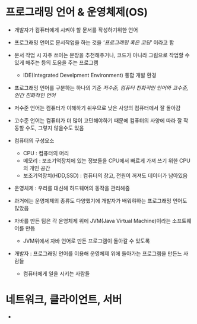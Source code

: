 # 프로그래밍 언어 & 운영체제(OS)
 - 개발자가 컴퓨터에게 시켜야 할 문서를 작성하기위한 언어
 - 프로그래밍 언어로 문서작업을 하는 것을 *'프로그래밍 혹은 코딩'* 이라고 함
 - 문서 작업 시 자주 쓰이는 문장을 추천해주거나, 코드가 아니라 그림으로 작업할 수 있게 해주는 등의 도움을 주는 프로그램
   - IDE(Integrated Develpment Environment) 통합 개발 환경
 - 프로그래밍 언어를 구분하는 하나의 기준 *저수준, 컴퓨터 친화적인 언어와 고수준, 인간 친화적인 언어*
 - 저수준 언어는 컴퓨터가 이해하기 쉬우므로 낮은 사양의 컴퓨터에서 잘 돌아감
 - 고수준 언어는 컴퓨터가 더 많이 고민해야하기 때문에 컴퓨터의 사양에 따라 잘 작동할 수도, 그렇지 않을수도 있음
 
 - 컴퓨터의 구성요소
   - CPU : 컴퓨터의 머리
   - 메모리 : 보조기억장치에 있는 정보들을 CPU에서 빠르게 가져 쓰기 위한 CPU의 개인 공간 
   - 보조기억장치(HDD,SSD) : 컴퓨터의 창고, 전원이 꺼져도 데이터가 남아있음
 
 - 운영체제 : 우리를 대신해 하드웨어의 동작을 관리해줌
 - 과거에는 운영체제의 종류도 다양했기에 개발자가 배워햐하는 프로그래밍 언어도 많았음
 - 자바를 만든 팀은 각 운영체제 위에 JVM(Java Virtual Machine)이라는 소프트웨어를 만듬
   - JVM위에서 자바 언어로 만든 프로그램이 돌아갈 수 있도록
 - 개발자 : 프로그래밍 언어를 이용해 운영체제 위에 돌아가는 프로그램을 만든느 사람들
   - 컴퓨터에게 일을 시키는 사람들
 
 
# 네트워크, 클라이언트, 서버
 - 
